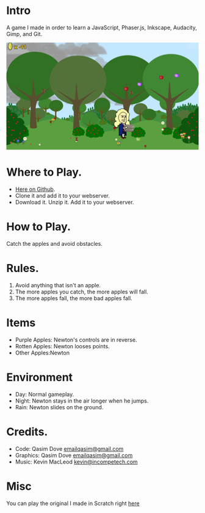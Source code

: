 # Intro
A game I made in order to learn a JavaScript, Phaser.js, Inkscape, Audacity, Gimp, and Git.

![Apple Catch](assets/images/apple_catch1.png)

# Where to Play.
- [Here on Github](http://theqyd.github.io/apple-catch).
- Clone it and add it to your webserver.
- Download it. Unzip it. Add it to your webserver.

# How to Play.
Catch the apples and avoid obstacles.

# Rules.
1. Avoid anything that isn't an apple. 
2. The more apples you catch, the more apples will fall. 
3. The more apples fall, the more bad apples fall.

# Items
- Purple Apples: Newton's controls are in reverse.
- Rotten Apples: Newton looses points.
- Other Apples:Newton

# Environment
- Day: Normal gameplay.
- Night: Newton stays in the air longer when he jumps.
- Rain: Newton slides on the ground.

# Credits.
- Code: Qasim Dove <emailqasim@gmail.com>
- Graphics: Qasim Dove <emailqasim@gmail.com>
- Music: Kevin MacLeod <kevin@incompetech.com>

# Misc
You can play the original I made in Scratch right [here](https://scratch.mit.edu/projects/10484429)
